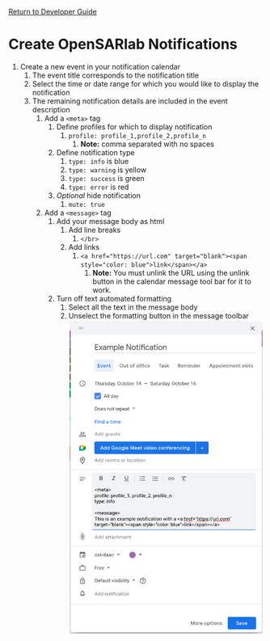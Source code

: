 [Return to Developer Guide](../dev.md)

# Create OpenSARlab Notifications 

1. Create a new event in your notification calendar
    1. The event title corresponds to the notification title
    1. Select the time or date range for which you would like to display the notification
    1. The remaining notification details are included in the event description
        1. Add a `<meta>` tag
            1. Define profiles for which to display notification
                1. `profile: profile_1,profile_2,profile_n`
                    1. **Note:** comma separated with no spaces
            1. Define notification type
                1. `type: info` is blue
                1. `type: warning` is yellow
                1. `type: success` is green
                1. `type: error` is red
            1. *Optional* hide notification
                1. `mute: true`
        1. Add a `<message>` tag
            1. Add your message body as html
                1. Add line breaks
                    1. `</br>`
                1. Add links
                    1.  `<a href="https://url.com" target="blank"><span style="color: blue">link</span></a>`
                        1. **Note:** You must unlink the URL using the unlink button in the calendar message tool bar for it to work.
            1. Turn off text automated formatting
               1. Select all the text in the message body
               1. Unselect the formatting button in the message toolbar
        ![Image of a notification event being created in Google Calendar](../assets/notification.png)
        
